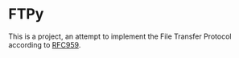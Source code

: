 # FTPy
This is a project, an attempt to implement the File Transfer Protocol according to
[RFC959](https://www.w3.org/Protocols/rfc959/).